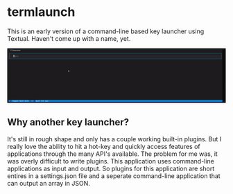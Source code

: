 # termlaunch
This is an early version of a command-line based key launcher using Textual. Haven't come up with a name, yet.

![screen-gif](./keylaunch-test.gif)

## Why another key launcher?
It's still in rough shape and only has a couple working built-in plugins. But I really love the ability to hit a hot-key and quickly access features of applications through the many API's available. The problem for me was, it was overly difficult to write plugins. This application uses command-line applications as input and output. So plugins for this application are short entires in a settings.json file and a seperate command-line application that can output an array in JSON.